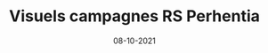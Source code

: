 ---
layout: project
title: 'Visuels campagnes RS Perhentia'
caption: Agence de communication 360 
description: >
  Création graphique - Publications Linkedin
date: '08-10-2021'
image: 
  path: /assets/img/works/cover-webdesign-social-media-perhentia.jpg
  srcset: 
    1920w: /assets/img/works/cover-webdesign-social-media-perhentia.jpg
    960w:  /assets/img/works/cover-webdesign-social-media-perhentia@0,5x.jpg
    480w:  /assets/img/works/cover-webdesign-social-media-perhentia@0,25x.jpg

sitemap: false

---